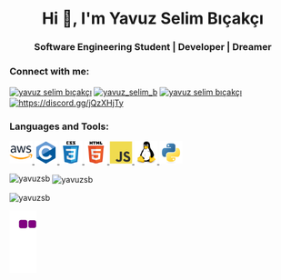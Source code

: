 <!-- [![MasterHead](http:) -->
<h1 align="center">Hi 👋, I'm Yavuz Selim Bıçakçı</h1>
<h3 align="center">Software Engineering Student | Developer | Dreamer</h3>

<h3 align="left">Connect with me:</h3>
<p align="left">
<a href="https://linkedin.com/in/yavuz selim bıçakçı" target="blank"><img align="center" src="https://raw.githubusercontent.com/rahuldkjain/github-profile-readme-generator/master/src/images/icons/Social/linked-in-alt.svg" alt="yavuz selim bıçakçı" height="30" width="40" /></a>
<a href="https://instagram.com/yavuz_selim_b" target="blank"><img align="center" src="https://raw.githubusercontent.com/rahuldkjain/github-profile-readme-generator/master/src/images/icons/Social/instagram.svg" alt="yavuz_selim_b" height="30" width="40" /></a>
<a href="https://www.youtube.com/c/yavuz selim bıçakçı" target="blank"><img align="center" src="https://raw.githubusercontent.com/rahuldkjain/github-profile-readme-generator/master/src/images/icons/Social/youtube.svg" alt="yavuz selim bıçakçı" height="30" width="40" /></a>
<a href="https://discord.gg/https://discord.gg/jQzXHjTy" target="blank"><img align="center" src="https://raw.githubusercontent.com/rahuldkjain/github-profile-readme-generator/master/src/images/icons/Social/discord.svg" alt="https://discord.gg/jQzXHjTy" height="30" width="40" /></a>
</p>

<h3 align="left">Languages and Tools:</h3>
<p align="left"> <a href="https://aws.amazon.com" target="_blank" rel="noreferrer"> <img src="https://raw.githubusercontent.com/devicons/devicon/master/icons/amazonwebservices/amazonwebservices-original-wordmark.svg" alt="aws" width="40" height="40"/> </a> <a href="https://www.cprogramming.com/" target="_blank" rel="noreferrer"> <img src="https://raw.githubusercontent.com/devicons/devicon/master/icons/c/c-original.svg" alt="c" width="40" height="40"/> </a> <a href="https://www.w3schools.com/css/" target="_blank" rel="noreferrer"> <img src="https://raw.githubusercontent.com/devicons/devicon/master/icons/css3/css3-original-wordmark.svg" alt="css3" width="40" height="40"/> </a> <a href="https://www.w3.org/html/" target="_blank" rel="noreferrer"> <img src="https://raw.githubusercontent.com/devicons/devicon/master/icons/html5/html5-original-wordmark.svg" alt="html5" width="40" height="40"/> </a> <a href="https://developer.mozilla.org/en-US/docs/Web/JavaScript" target="_blank" rel="noreferrer"> <img src="https://raw.githubusercontent.com/devicons/devicon/master/icons/javascript/javascript-original.svg" alt="javascript" width="40" height="40"/> </a> <a href="https://www.linux.org/" target="_blank" rel="noreferrer"> <img src="https://raw.githubusercontent.com/devicons/devicon/master/icons/linux/linux-original.svg" alt="linux" width="40" height="40"/> </a> <a href="https://www.python.org" target="_blank" rel="noreferrer"> <img src="https://raw.githubusercontent.com/devicons/devicon/master/icons/python/python-original.svg" alt="python" width="40" height="40"/> </a> </p>

<p><img align="left" src="https://github-readme-stats.vercel.app/api/top-langs?username=yavuzsb&show_icons=true&locale=en&layout=compact" alt="yavuzsb" /></p>

<p>&nbsp;<img align="center" src="https://github-readme-stats.vercel.app/api?username=yavuzsb&show_icons=true&locale=en" alt="yavuzsb" /></p>

<p><img align="center" src="https://github-readme-streak-stats.herokuapp.com/?user=yavuzsb&" alt="yavuzsb" /></p>

![snake gif](https://github.com/YavuzSB/YavuzSB/blob/output/github-contribution-grid-snake.gif)
